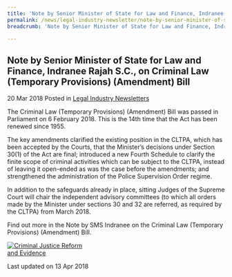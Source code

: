 ```yaml
---
title: 'Note by Senior Minister of State for Law and Finance, Indranee Rajah S.C., on Criminal Law (Temporary Provisions) (Amendment) Bill'
permalink: /news/legal-industry-newsletter/note-by-senior-minister-of-state-for-law-and-finance--indranee-r7/
breadcrumb: 'Note by Senior Minister of State for Law and Finance, Indranee Rajah S.C., on Criminal Law (Temporary Provisions) (Amendment) Bill'

---
```



<style>
  .image {width: 200px;}
  .image img {max-width: 100%;}
</style>

Note by Senior Minister of State for Law and Finance, Indranee Rajah S.C., on Criminal Law (Temporary Provisions) (Amendment) Bill
---

20 Mar 2018 Posted in [Legal Industry Newsletters](/news/legal-industry-newsletters/)

The Criminal Law (Temporary Provisions) (Amendment) Bill was passed in Parliament on 6 February 2018. This is the 14th time that the Act has been renewed since 1955.
 
The key amendments clarified the existing position in the CLTPA, which has been accepted by the Courts, that the Minister’s decisions under Section 30(1) of the Act are final; introduced a new Fourth Schedule to clarify the finite scope of criminal activities which can be subject to the CLTPA, instead of leaving it open-ended as was the case before the amendments; and strengthened the administration of the Police Supervision Order regime.
 
In addition to the safeguards already in place, sitting Judges of the Supreme Court will chair the independent advisory committees (to which all orders made by the Minister under sections 30 and 32 are referred, as required by the CLTPA) from March 2018.

Find out more in the Note by SMS Indranee on the Criminal Law (Temporary Provisions) (Amendment) Bill.

<div class="image">
  <a href="/files/NoteonCLPTA.pdf"><img src="/images/1523589992445.jpg/" title="Criminal Justice Reform and Evidence" alt="Criminal Justice Reform and Evidence"></a>
</div>

<p class="right-side-updated">Last updated on 13 Apr 2018</p>

